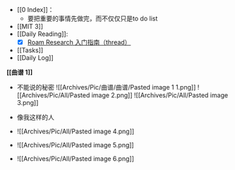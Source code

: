 - [[0 Index]]：
  - 要把重要的事情先做完，而不仅仅只是to do list
- [[MIT 3]]
- [[Daily Reading]]:
  - [x] [Roam Research 入门指南（thread）](https://www.douban.com/note/757982345/)
- [[Tasks]] 
- [[Daily Log]]

**[[曲谱 1]]**
- 不能说的秘密
![[Archives/Pic/曲谱/曲谱/Pasted image 1 1.png]]
![[Archives/Pic/All/Pasted image 2.png]]
![[Archives/Pic/All/Pasted image 3.png]]

- 像我这样的人
- ![[Archives/Pic/All/Pasted image 4.png]]
- ![[Archives/Pic/All/Pasted image 5.png]]
- ![[Archives/Pic/All/Pasted image 6.png]]




